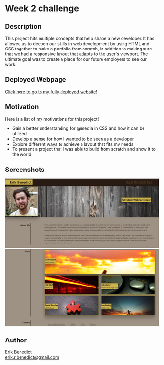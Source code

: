 # Week 2 challenge

## Description

This project hits multiple concepts that help shape a new developer. It has allowed us to deepen our skills in web development by using HTML and CSS together to make a portfolio from scratch, in addition to making sure that we had a responsive layout that adapts to the user's viewport. The ultimate goal was to create a place for our future employers to see our work.

## Deployed Webpage

[Click here to go to my fully deployed website!](https://erikbenedict.github.io/portfolio/)

## Motivation

Here is a list of my motivations for this project!

- Gain a better understanding for @media in CSS and how it can be utilized
- Develop a sense for how I wanted to be seen as a developer
- Explore different ways to achieve a layout that fits my needs
- To present a project that I was able to build from scratch and show it to the world

## Screenshots

![alt text](./assets/images/Screenshot-1.png)
![alt text](./assets/images/Screenshot-2.png)

## Author

Erik Benedict <br/>
erik.r.benedict@gmail.com
